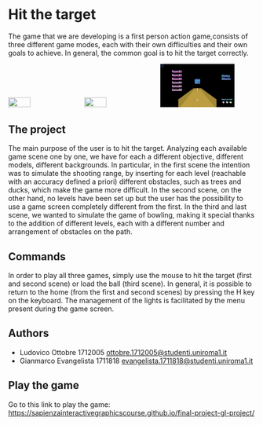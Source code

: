 # Hit the target 
The game that we are developing is a first person action game,consists of three different game modes, each with their own difficulties and their own goals to achieve. In general, the common goal is to hit the target correctly. 


<div class="row">
  <div class="column">
    <img src="images/prima.png"  width = "30%" height = "30%">
    <img src="images/seconda.png"  width = "30%" height = "30%">
    <img src="images/terza.png"  width = "30%" height = "30%">
</div> 


## The project
The main purpose of the user is to hit the target. Analyzing each available game scene one by one, we have for each a different objective, different models, different backgrounds. In particular, in the first scene the intention was to simulate the shooting range, by inserting for each level (reachable with an accuracy defined a priori) different obstacles, such as trees and ducks, which make the game more difficult. In the second scene, on the other hand, no levels have been set up but the user has the possibility to use a game screen completely different from the first. In the third and last scene, we wanted to simulate the game of bowling, making it special thanks to the addition of different levels, each with a different number and arrangement of obstacles on the path.

## Commands
In order to play all three games, simply use the mouse to hit the target (first and second scene) or load the ball (third scene). In general, it is possible to return to the home (from the first and second scenes) by pressing the H key on the keyboard. The management of the lights is facilitated by the menu present during the game screen.

## Authors
* Ludovico Ottobre 1712005 ottobre.1712005@studenti.uniroma1.it
* Gianmarco Evangelista 1711818 evangelista.1711818@studenti.uniroma1.it

## Play the game
Go to this link to play the game: https://sapienzainteractivegraphicscourse.github.io/final-project-gl-project/
